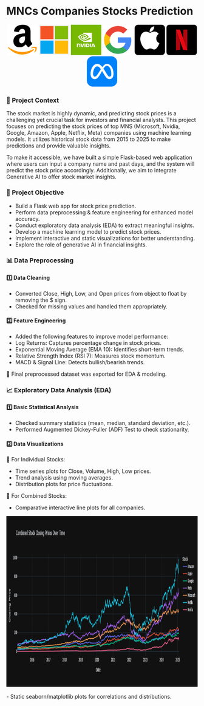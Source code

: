 # MNCs Companies Stocks Prediction

<p align="center">
  <img src="resources/amazon.png" width="80">
  <img src="resources/microsoft.png" width="80">
  <img src="resources/nvidia.png" width="80">
  <img src="resources/google.png" width="80">
  <img src="resources/apple.png" width="80">
  <img src="resources/netflix.png" width="80">
  <img src="resources/meta.png" width="80">
</p>

### 📝 Project Context
The stock market is highly dynamic, and predicting stock prices is a challenging yet crucial task for investors and financial analysts. This project focuses on predicting the stock prices of top MNS (Microsoft, Nvidia, Google, Amazon, Apple, Netflix, Meta) companies using machine learning models. It utilizes historical stock data from 2015 to 2025 to make predictions and provide valuable insights.

To make it accessible, we have built a simple Flask-based web application where users can input a company name and past days, and the system will predict the stock price accordingly. Additionally, we aim to integrate Generative AI to offer stock market insights.

### 🎯 Project Objective
- Build a Flask web app for stock price prediction.
- Perform data preprocessing & feature engineering for enhanced model accuracy.
- Conduct exploratory data analysis (EDA) to extract meaningful insights.
- Develop a machine learning model to predict stock prices.
- Implement interactive and static visualizations for better understanding.
- Explore the role of generative AI in financial insights.

### 📊 Data Preprocessing

#### 1️⃣ Data Cleaning
- Converted Close, High, Low, and Open prices from object to float by removing the $ sign.
- Checked for missing values and handled them appropriately.

#### 2️⃣ Feature Engineering
- Added the following features to improve model performance:
- Log Returns: Captures percentage change in stock prices.
- Exponential Moving Average (EMA 10): Identifies short-term trends.
- Relative Strength Index (RSI 7): Measures stock momentum.
- MACD & Signal Line: Detects bullish/bearish trends.

🔹 Final preprocessed dataset was exported for EDA & modeling.

### 📈 Exploratory Data Analysis (EDA)

#### 1️⃣ Basic Statistical Analysis
- Checked summary statistics (mean, median, standard deviation, etc.).
- Performed Augmented Dickey-Fuller (ADF) Test to check stationarity.

#### 2️⃣ Data Visualizations
📌 For Individual Stocks:
- Time series plots for Close, Volume, High, Low prices.
- Trend analysis using moving averages.
- Distribution plots for price fluctuations.

📌 For Combined Stocks:
- Comparative interactive line plots for all companies.
<p align='center'>
    <img src="resources/close_price_line_plot.png" width="1200" height="450">
</p>
- Static seaborn/matplotlib plots for correlations and distributions.